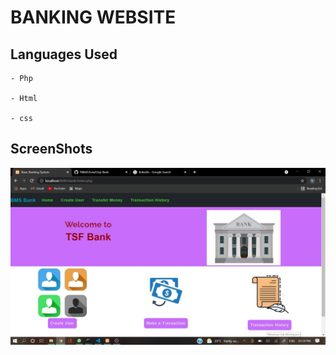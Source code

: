 # BANKING WEBSITE

## Languages Used

    - Php

    - Html

    - css


## ScreenShots 

![screenshot](img/screenshot.jpg)
